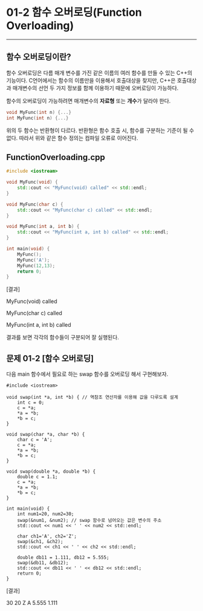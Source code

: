 # 01-2 함수 오버로딩(Function Overloading)

---

## 함수 오버로딩이란?

 함수 오버로딩은 다름 매개 변수를 가진 같은 이름의 여러 함수를 만들 수 있는 C++의 기능이다. C언어에서는 함수의 이름만을 이용해서 호출대상을 찾지만, C++은 호출대상과 매개변수의 선언 두 가지 정보를 함께 이용하기 때문에 오버로딩이 가능하다. 

 함수의 오버로딩이 가능하려면 매개변수의 **자료형** 또는 **개수**가 달라야 한다.

```cpp
void MyFunc(int n) {...}
int MyFunc(int n) {...}
```

 위의 두 함수는 반환형이 다르다. 반환형은 함수 호출 시, 함수를 구분하는 기준이 될 수 없다. 따라서 위와 같은 함수 정의는 컴파일 오류로 이어진다.

## FunctionOverloading.cpp

```cpp
#include <iostream>

void MyFunc(void) {
    std::cout << "MyFunc(void) called" << std::endl;
}

void MyFunc(char c) {
    std::cout << "MyFunc(char c) called" << std::endl;
}

void MyFunc(int a, int b) {
    std::cout << "MyFunc(int a, int b) called" << std::endl;
}

int main(void) {
    MyFunc();
    MyFunc('A');
    MyFunc(12,13);
    return 0;
}
```

[결과]

MyFunc(void) called

MyFunc(char c) called

MyFunc(int a, int b) called 

결과를 보면 각각의 함수들이 구분되어 잘 실행된다.

## 문제 01-2 [함수 오버로딩]

다음 main 함수에서 필요로 하는 swap 함수를 오버로딩 해서 구현해보자.

```
#include <iostream>

void swap(int *a, int *b) { // 역참조 연산자를 이용해 값을 다루도록 설계
    int c = 0;
    c = *a;
    *a = *b;
    *b = c;
}

void swap(char *a, char *b) {
    char c = 'A';
    c = *a;
    *a = *b;
    *b = c;
}

void swap(double *a, double *b) {
    double c = 1.1;
    c = *a;
    *a = *b;
    *b = c;
}

int main(void) {
    int num1=20, num2=30;
    swap(&num1, &num2); // swap 함수로 넘어오는 값은 변수의 주소
    std::cout << num1 << ' ' << num2 << std::endl;

    char ch1='A', ch2='Z';
    swap(&ch1, &ch2);
    std::cout << ch1 << ' ' << ch2 << std::endl;

    double db11 = 1.111, db12 = 5.555;
    swap(&db11, &db12);
    std::cout << db11 << ' ' << db12 << std::endl;
    return 0;
}
```

[결과]

30 20
Z A
5.555 1.111
